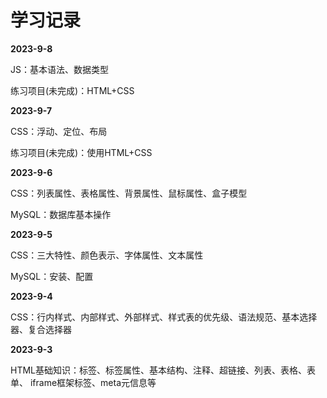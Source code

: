 # 学习记录

**2023-9-8**

JS：基本语法、数据类型

练习项目(未完成)：HTML+CSS

**2023-9-7**

CSS：浮动、定位、布局 

练习项目(未完成)：使用HTML+CSS

**2023-9-6**

CSS：列表属性、表格属性、背景属性、鼠标属性、盒子模型 

MySQL：数据库基本操作

**2023-9-5**

CSS：三大特性、颜色表示、字体属性、文本属性

MySQL：安装、配置

**2023-9-4**

CSS：行内样式、内部样式、外部样式、样式表的优先级、语法规范、基本选择器、复合选择器

**2023-9-3**

HTML基础知识：标签、标签属性、基本结构、注释、超链接、列表、表格、表单、 iframe框架标签、meta元信息等